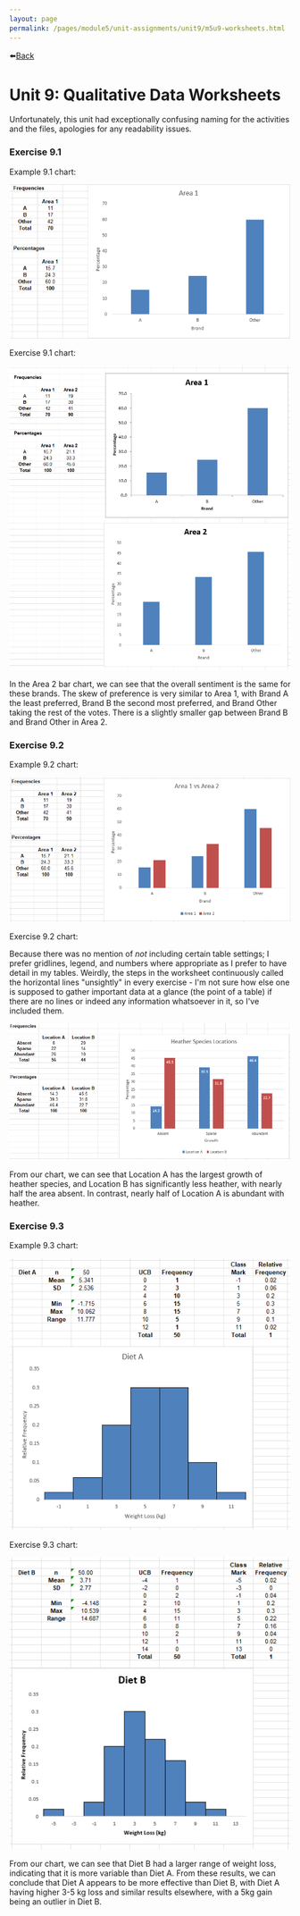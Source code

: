 ```yaml
---
layout: page
permalink: /pages/module5/unit-assignments/unit9/m5u9-worksheets.html
---
```


⬅️[Back](/pages/module5/unit-assignments/unit9/m5u9.html)

# Unit 9: Qualitative Data Worksheets

Unfortunately, this unit had exceptionally confusing naming for the activities and the files, apologies for any readability issues.

### Exercise 9.1

Example 9.1 chart:

![example 9.1 bar chart](images/example_9.1.png)

Exercise 9.1 chart:

![exercise 9.1 bar chart](images/exercise_9.1.png)

In the Area 2 bar chart, we can see that the overall sentiment is the same for these brands. The skew of preference is very similar to Area 1, with Brand A the least preferred, Brand B the second most preferred, and Brand Other taking the rest of the votes. There is a slightly smaller gap between Brand B and Brand Other in Area 2.

### Exercise 9.2

Example 9.2 chart:

![example 9.2 bar chart](images/example_9.2.png)

Exercise 9.2 chart:

Because there was no mention of *not* including certain table settings; I prefer gridlines, legend, and numbers where appropriate as I prefer to have detail in my tables. Weirdly, the steps in the worksheet continuously called the horizontal lines "unsightly" in every exercise - I'm not sure how else one is supposed to gather important data at a glance (the point of a table) if there are no lines or indeed any information whatsoever in it, so I've included them.

![exercise 9.2 bar chart](images/exercise_9.2.png)

From our chart, we can see that Location A has the largest growth of heather species, and Location B has significantly less heather, with nearly half the area absent. In contrast, nearly half of Location A is abundant with heather.

### Exercise 9.3

Example 9.3 chart:

![example 9.3 bar chart](images/example_9.3.png)

Exercise 9.3 chart:

![exercise 9.3 bar chart](images/exercise_9.3.png)

From our chart, we can see that Diet B had a larger range of weight loss, indicating that it is more variable than Diet A. From these results, we can conclude that Diet A appears to be more effective than Diet B, with Diet A having higher 3-5 kg loss and similar results elsewhere, with a 5kg gain being an outlier in Diet B.


